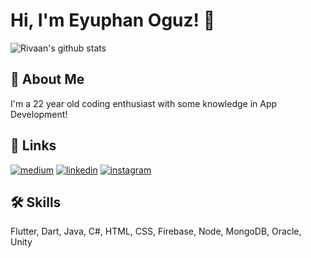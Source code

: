 # Hi, I'm Eyuphan Oguz! 👋

![Rivaan's github stats](https://github-readme-stats.vercel.app/api?username=eyuphan-oguz&show_icons=true&theme=react)
## 🚀 About Me
I'm a 22 year old coding enthusiast with some knowledge in App Development!


## 🔗 Links
[![medium](https://img.shields.io/badge/medium-fff?style=for-the-badge&logo=medium&logoColor=black)](https://namanrivaan.medium.com)
[![linkedin](https://img.shields.io/badge/linkedin-0A66C2?style=for-the-badge&logo=linkedin&logoColor=white)](http://linkedin.com/in/eyüphan-oğuz-77b10b1a8)
[![instagram](https://img.shields.io/badge/instagram-1DA1F2?style=for-the-badge&logo=instagram&logoColor=white)](http://instagram.com/eyuphan.oguz/)



## 🛠 Skills
Flutter, Dart, Java, C#, HTML, CSS, Firebase, Node, MongoDB, Oracle, Unity

